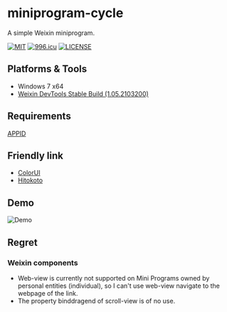 # miniprogram-cycle
A simple Weixin miniprogram.

[![MIT](https://img.shields.io/npm/l/dplayer.svg?style=flat-square)](https://github.com/BrightenWu/miniprogram-cycle/blob/main/LICENSE)
[![996.icu](https://img.shields.io/badge/link-996.icu-red.svg?style=flat-square)](https://996.icu) 
[![LICENSE](https://img.shields.io/badge/license-Anti%20996-blue.svg?style=flat-square)](https://github.com/996icu/996.ICU/blob/master/LICENSE)

## Platforms & Tools
* Windows 7 x64
* [Weixin DevTools Stable Build (1.05.2103200)](https://developers.weixin.qq.com/miniprogram/dev/devtools/download.html)

## Requirements
[APPID](https://developers.weixin.qq.com/miniprogram/dev/framework/quickstart/getstart.html#申请帐号)

## Friendly link
- [ColorUI](https://github.com/weilanwl/ColorUI)
- [Hitokoto](https://github.com/hitokoto-osc/hitokoto-api)

## Demo
![Demo](./Demo.gif)

## Regret
### Weixin components
- Web-view is currently not supported on Mini Programs owned by personal entities (individual), so I can't use web-view navigate to the webpage of the link.
- The property binddragend of scroll-view is of no use.
